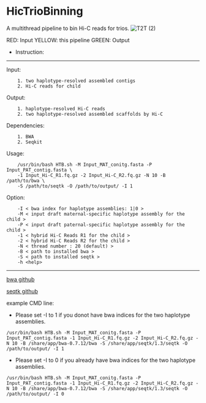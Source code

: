 # HicTrioBinning
A multithread pipeline to bin Hi-C reads for trios.
![T2T (2)](https://user-images.githubusercontent.com/38022049/183343419-0d6a0f2e-abd8-439a-96ed-883446ea19ea.png)

RED: Input		YELLOW: this pipeline		GREEN: Output


* Instruction:
---------------------------------------------------------------------------
Input:

		1. two haplotype-resolved assembled contigs
		2. Hi-C reads for child
		
Output:	

		1. haplotype-resolved Hi-C reads
		2. two haplotype-resolved assembled scaffolds by Hi-C
		
Dependencies:	

		1. BWA
		2. Seqkit
		
Usage: 

		/usr/bin/bash HTB.sh -M Input_MAT_conitg.fasta -P Input_PAT_contig.fasta \
		-1 Input_Hi-C_R1.fq.gz -2 Input_Hi-C_R2.fq.gz -N 10 -B /path/to/bwa \
		-S /path/to/seqtk -O /path/to/output/ -I 1
		
Option: 

		-I < bwa index for haplotype assemblies: 1|0 > 
		-M < input draft maternal-specific haplotype assembly for the child > 
		-P < input draft paternal-specific haplotype assembly for the child > 
		-1 < hybrid Hi-C Reads R1 for the child > 
		-2 < hybrid Hi-C Reads R2 for the child > 
		-N < thread number : 20 (default) > 
		-B < path to installed bwa > 
		-S < path to installed seqtk > 
		-h <help> 
---------------------------------------------------------------------------
[bwa github](https://github.com/lh3/bwa) 

[seqtk github](https://github.com/lh3/seqtk)


example CMD line: 

* Please set -I to 1 if you donot have bwa indices for the two haplotype assemblies. 
```
/usr/bin/bash HTB.sh -M Input_MAT_conitg.fasta -P Input_PAT_contig.fasta -1 Input_Hi-C_R1.fq.gz -2 Input_Hi-C_R2.fq.gz -N 10 -B /share/app/bwa-0.7.12/bwa -S /share/app/seqtk/1.3/seqtk -O /path/to/output/ -I 1 
```

* Please set -I to 0 if you already have bwa indices for the two haplotype assemblies. 
```
/usr/bin/bash HTB.sh -M Input_MAT_conitg.fasta -P Input_PAT_contig.fasta -1 Input_Hi-C_R1.fq.gz -2 Input_Hi-C_R2.fq.gz -N 10 -B /share/app/bwa-0.7.12/bwa -S /share/app/seqtk/1.3/seqtk -O /path/to/output/ -I 0 
```
